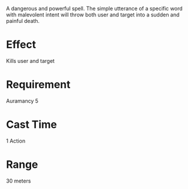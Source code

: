   A dangerous and powerful spell. The simple utterance of a specific word with malevolent intent will throw both user and target into a sudden and painful death.
# Effect
  Kills user and target
# Requirement
  Auramancy 5
# Cast Time
  1 Action
# Range
  30 meters
